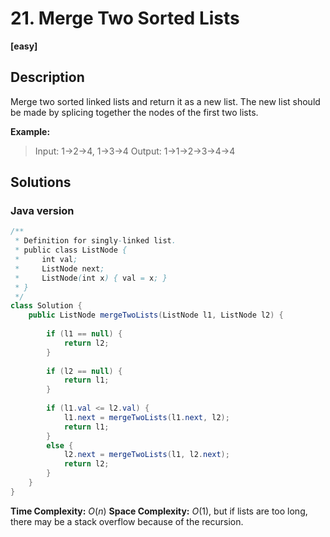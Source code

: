 # 21. Merge Two Sorted Lists

**[easy]**

## Description

Merge two sorted linked lists and return it as a new list. The new list should be made by splicing together the nodes of the first two lists.

**Example:**

> Input: 1->2->4, 1->3->4
Output: 1->1->2->3->4->4

## Solutions

### Java version

```java
/**
 * Definition for singly-linked list.
 * public class ListNode {
 *     int val;
 *     ListNode next;
 *     ListNode(int x) { val = x; }
 * }
 */
class Solution {
    public ListNode mergeTwoLists(ListNode l1, ListNode l2) {
        
        if (l1 == null) {
            return l2;
        }
        
        if (l2 == null) {
            return l1;
        }
        
        if (l1.val <= l2.val) {
            l1.next = mergeTwoLists(l1.next, l2);
            return l1;
        }
        else {
            l2.next = mergeTwoLists(l1, l2.next);
            return l2;
        }
    }
}
```

**Time Complexity:** $O(n)$
**Space Complexity:** $O(1)$, but if lists are too long, there may be a stack overflow because of the recursion.


